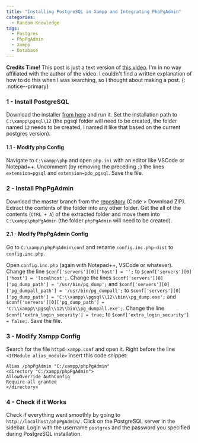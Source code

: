 ```yaml
---
title: "Installing PostgreSQL in Xampp and Integrating PhpPgAdmin"
categories:
  - Random Knowledge
tags:
  - Postgres
  - PhpPgAdmin
  - Xampp
  - Database
---
```


**Credits Time!**
This post is just a text version of [this video](https://www.youtube.com/watch?v=DFvBnsY15Bo).
I'm in no way affiliated with the author of the video.
I couldn't find a written explanation of how to do this when I was searching, so I thought about making a post.
{: .notice--primary}

### 1 - Install PostgreSQL

Download the installer [from here](https://www.postgresql.org/download/) and run it.
Set the installation path to `C:\xampp\pgsql\12` (the pgsql folder will need to be created, the folder named `12` needs to be created, I named it like that based on the current postgres version).

#### 1.1 - Modify php Config

Navigate to `C:\xampp\php` and open `php.ini` with an editor like VSCode or Notepad++.
Uncomment (by removing the preceding `;`) the lines `extension=pgsql` and `extension=pdo_pgsql`.
Save the file.

### 2 - Install PhpPgAdmin

Download the master branch from the [repository](https://github.com/phppgadmin/phppgadmin) (Code > Download ZIP).
Extract the contents of the folder into any other folder.
Get the all of the contents (`CTRL + A`) of the extracted folder and move them into `C:\xampp\phpPgAdmin` (the folder `phpPgAdmin` will need to be created).

#### 2.1 - Modify PhpPgAdmin Config

Go to `C:\xampp\phpPgAdmin\conf` and rename `config.inc.php-dist` to `config.inc.php`.

Open `config.inc.php` (again with Notepad++, VSCode or whatever).
Change the line `$conf['servers'][0]['host'] = '';` to `$conf['servers'][0]['host'] = 'localhost';`.
Change the lines `$conf['servers'][0]['pg_dump_path'] = '/usr/bin/pg_dump';` and `$conf['servers'][0]['pg_dumpall_path'] = '/usr/bin/pg_dumpall';` to `$conf['servers'][0]['pg_dump_path'] = 'C:\\xampp\\pgsql\\12\\bin\\pg_dump.exe';` and `$conf['servers'][0]['pg_dump_path'] = 'C:\\xampp\\pgsql\\12\\bin\\pg_dumpall.exe';`.
Change the line `$conf['extra_login_security'] = true;` to `$conf['extra_login_security'] = false;`.
Save the file.

### 3 - Modify Xampp Config

Search for the file `httpd-xampp.conf` and open it.
Right before the line `<IfModule alias_module>` insert this code snippet:

```Conf
Alias /phpPgAdmin "C:/xampp/phpPgAdmin"
<directory "C:/xampp/phpPgAdmin">
AllowOverride AuthConfig
Require all granted
</directory>
```

### 4 - Check if it Works

Check if everything went smoothly by going to `http://localhost/phpPgAdmin/`.
Click on the PostgreSQL server in the sidebar.
Login with the username `postgres` and the password you specified during PostgreSQL installation.
